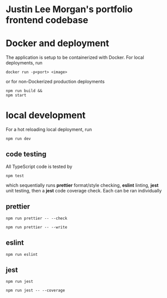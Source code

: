 # Justin Lee Morgan's portfolio frontend codebase
# Docker and deployment
The application is setup to be containerized with Docker.
For local deployments, run
```
docker run -p<port> <image>
```
or for non-Dockerized production deployments
```
npm run build &&
npm start
```
# local development
For a hot reloading local deployment, run
```
npm run dev
```
## code testing
All TypeScript code is tested by
```
npm test
```
which sequentially runs <b>prettier</b> format/style checking, <b>eslint</b> linting, <b>jest</b> unit testing, then a <b>jest</b> code coverage check. Each can be ran individually
## prettier
```
npm run prettier -- --check
```
```
npm run prettier -- --write
```
## eslint
```
npm run eslint
```
## jest
```
npm run jest
```
```
npm run jest -- --coverage
```